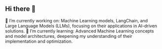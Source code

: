 ## Hi there 👋

🔭 I’m currently working on: Machine Learning models, LangChain, and Large Language Models (LLMs), focusing on their applications in AI-driven solutions.
🌱 I’m currently learning: Advanced Machine Learning concepts and model architectures, deepening my understanding of their implementation and optimization.
<!--
**Rak5h17a/Rak5h17a** is a ✨ _special_ ✨ repository because its `README.md` (this file) appears on your GitHub profile.

Here are some ideas to get you started:

- 🔭 I’m currently working on ...
- 🌱 I’m currently learning ...
- 👯 I’m looking to collaborate on ...
- 🤔 I’m looking for help with ...
- 💬 Ask me about ...
- 📫 How to reach me: ...
- 😄 Pronouns: ...
- ⚡ Fun fact: ...
-->
